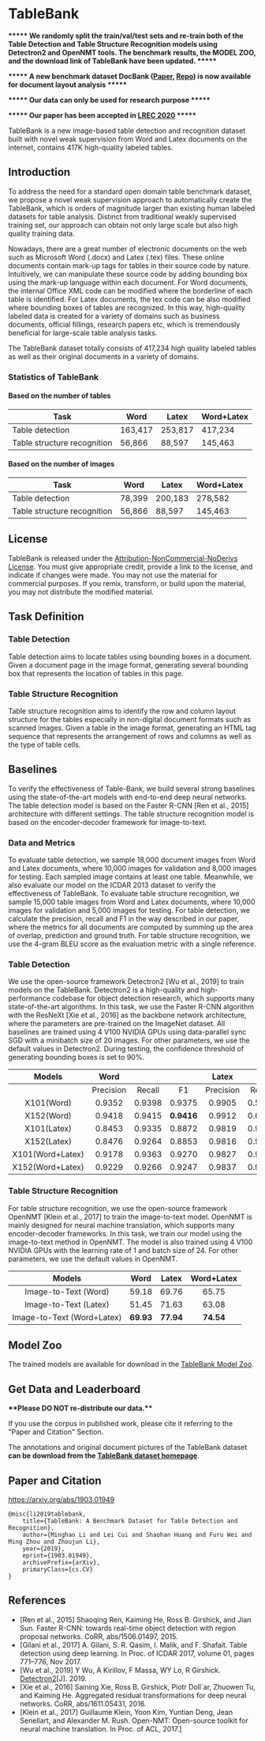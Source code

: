 # TableBank

**\*\*\*\*\* We randomly split the train/val/test sets and re-train both of the Table Detection and Table Structure Recognition models using Detectron2 and OpenNMT tools. The benchmark results, the MODEL ZOO, and the download link of TableBank have been updated. \*\*\*\*\***

**\*\*\*\*\* A new benchmark dataset DocBank ([Paper](https://arxiv.org/abs/2006.01038), [Repo](https://github.com/doc-analysis/DocBank)) is now available for document layout analysis \*\*\*\*\***

**\*\*\*\*\* Our data can only be used for research purpose \*\*\*\*\***

**\*\*\*\*\* Our paper has been accepted in [LREC 2020](https://lrec2020.lrec-conf.org/en/conference-programme/accepted-papers/) \*\*\*\*\***

TableBank is a new image-based table
detection and recognition dataset built with novel
weak supervision from Word and Latex documents
on the internet, contains 417K high-quality
labeled tables.

## Introduction
To address the need for a standard open domain table
benchmark dataset, we propose a novel weak supervision approach
to automatically create the TableBank, which is orders
of magnitude larger than existing human labeled datasets for
table analysis. Distinct from traditional weakly supervised
training set, our approach can obtain not only large scale but
also high quality training data.

Nowadays, there are a great
number of electronic documents on the web such as Microsoft
Word (.docx) and Latex (.tex) files. These online documents
contain mark-up tags for tables in their source code by nature.
Intuitively, we can manipulate these source code by adding
bounding box using the mark-up language within each document.
For Word documents, the internal Office XML code
can be modified where the borderline of each table is identified.
For Latex documents, the tex code can be also modified
where bounding boxes of tables are recognized. In this
way, high-quality labeled data is created for a variety of domains
such as business documents, official fillings, research
papers etc, which is tremendously beneficial for large-scale
table analysis tasks.

The TableBank dataset totally consists of 417,234 high
quality labeled tables as well as their original documents in
a variety of domains.

### Statistics of TableBank
#### Based on the number of tables
| Task                        | Word    | Latex   | Word+Latex |
|-----------------------------|---------|---------|------------|
| Table detection             | 163,417 | 253,817 | 417,234    |
| Table structure recognition | 56,866  | 88,597  | 145,463    | 

#### Based on the number of images
| Task                        | Word    | Latex   | Word+Latex |
|-----------------------------|---------|---------|------------|
| Table detection             | 78,399  | 200,183 | 278,582    |
| Table structure recognition | 56,866  | 88,597  | 145,463    |


## License
TableBank is released under the [Attribution-NonCommercial-NoDerivs License](https://creativecommons.org/licenses/by-nc-nd/4.0/). You must give appropriate credit, provide a link to the license, and indicate if changes were made. You may not use the material for commercial purposes. If you remix, transform, or build upon the material, you may not distribute the modified material.



## Task Definition

### Table Detection
Table detection aims to locate tables using bounding boxes
in a document. 
Given a document page in the image format,
generating several bounding box that represents the
location of tables in this page.

### Table Structure Recognition
Table structure recognition aims to identify the row and column
layout structure for the tables especially in non-digital
document formats such as scanned images.
Given a table in the image format,
generating an HTML tag sequence that represents the
arrangement of rows and columns as well as the type of table
cells.

## Baselines
To verify the effectiveness of Table-Bank,
we build several strong baselines using the state-of-the-art
models with end-to-end deep neural networks. The
table detection model is based on the Faster R-CNN [Ren
et al., 2015] architecture with different settings. The table
structure recognition model is based on the encoder-decoder
framework for image-to-text.
### Data and Metrics
To evaluate
table detection, we sample 18,000 document images from
Word and Latex documents, where 10,000 images
for validation and 8,000 images for testing. Each sampled image
contains at least one table. Meanwhile, we also evaluate
our model on the ICDAR 2013 dataset to verify the effectiveness
of TableBank. To evaluate table structure recognition,
we sample 15,000 table images from
Word and Latex documents, where 10,000 images
for validation and 5,000 images for testing. 
For table detection, we calculate the precision, recall
and F1 in the way described in our paper, where
the metrics for all documents are computed by summing up
the area of overlap, prediction and ground truth. For table
structure recognition, we use the 4-gram BLEU score as the
evaluation metric with a single reference.

### Table Detection
We use the open-source framework Detectron2
[Wu et al., 2019] to train models on the TableBank.
Detectron2 is a high-quality and high-performance codebase
for object detection research, which supports many state-of-the-art
algorithms. In this task, we use the Faster R-CNN algorithm
with the ResNeXt [Xie et al., 2016] as the backbone
network architecture, where the parameters are pre-trained on
the ImageNet dataset. All baselines are trained using 4 V100
NVIDIA GPUs using data-parallel sync SGD with a minibatch
size of 20 images. For other parameters, we use the
default values in Detectron2. During testing, the confidence
threshold of generating bounding boxes is set to 90%.

|      Models      |    Word   |        |        |   Latex   |        |        | Word+Latex |        |        |
|:----------------:|:---------:|:------:|:------:|:---------:|:------:|:------:|:----------:|:------:|:------:|
|                  | Precision | Recall |   F1   | Precision | Recall |   F1   |  Precision | Recall |   F1   |
|    X101(Word)    |   0.9352  | 0.9398 | 0.9375 |   0.9905  | 0.5851 | 0.7356 |   0.9579   | 0.7474 | 0.8397 |
|    X152(Word)    |   0.9418  | 0.9415 | **0.9416** |   0.9912  | 0.6882 | 0.8124 |   0.9641   | 0.8041 | 0.8769 |
|    X101(Latex)   |   0.8453  | 0.9335 | 0.8872 |   0.9819  | 0.9799 | 0.9809 |   0.9159   | 0.9587 | 0.9368 |
|    X152(Latex)   |   0.8476  | 0.9264 | 0.8853 |   0.9816  | 0.9814 | **0.9815** |   0.9173   | 0.9562 | 0.9364 |
| X101(Word+Latex) |   0.9178  | 0.9363 | 0.9270 |   0.9827  | 0.9784 | 0.9806 |   0.9526   | 0.9592 | **0.9559** |
| X152(Word+Latex) |   0.9229  | 0.9266 | 0.9247 |   0.9837  | 0.9752 | 0.9795 |   0.9557   | 0.9530 | 0.9543 |

### Table Structure Recognition
For table structure recognition, we use the open-source
framework OpenNMT [Klein et al., 2017] to train the image-to-text model.
OpenNMT is mainly designed for neural
machine translation, which supports many encoder-decoder
frameworks. In this task, we train our model using the image-to-text
method in OpenNMT. The model is also trained using
4 V100 NVIDIA GPUs with the learning rate of 1
and batch size of 24. For other parameters,
we use the default values in OpenNMT.

|           Models           |  Word | Latex | Word+Latex |
|:--------------------------:|:-----:|:-----:|:----------:|
|    Image-to-Text (Word)    | 59.18 | 69.76 |    65.75   |
|    Image-to-Text (Latex)   | 51.45 | 71.63 |    63.08   |
| Image-to-Text (Word+Latex) | **69.93** | **77.94** |    **74.54**   |

## Model Zoo

The trained models are available for download in the [TableBank Model Zoo](MODEL_ZOO.md).

<!-- ## Quick Start
Here is a pipeline to test pretrained model and visualize the performance of Table Detection task. [Table Detection](TestPretrainedModel.md). -->

## Get Data and Leaderboard
<!-- **Because some data has copyright issues and should not be released, we filtered all the data and excluded them. We also retrain all the baseline model on the changed dataset and list them on the leaderboard website.** -->

**\*\*Please DO NOT re-distribute our data.\*\***

If you use the corpus in published work, please cite it referring to the "Paper and Citation" Section.

The annotations and original document pictures of the TableBank dataset **can be download from the [TableBank dataset homepage](https://doc-analysis.github.io/tablebank-page/index.html)**.

<!-- The leaderboard website is [https://doc-analysis.github.io/](https://doc-analysis.github.io/). If you would like to add a paper that reports a number at or above the current state of the art, email [Minghao Li](mailto:liminghao1630@buaa.edu.cn). -->

<!-- ### Statistics of TableBank (Removing copyright protection data)
| Task                        | Word    | Latex   | Word+Latex |
|-----------------------------|---------|---------|------------|
| Table detection             | 101,889 | 253,817 | 355,706    |
| Table structure recognition | 56,866  | 88,597  | 145,463    | -->

## Paper and Citation
https://arxiv.org/abs/1903.01949
```
@misc{li2019tablebank,
    title={TableBank: A Benchmark Dataset for Table Detection and Recognition},
    author={Minghao Li and Lei Cui and Shaohan Huang and Furu Wei and Ming Zhou and Zhoujun Li},
    year={2019},
    eprint={1903.01949},
    archivePrefix={arXiv},
    primaryClass={cs.CV}
}
```

## References

- [Ren et al., 2015] Shaoqing Ren, Kaiming He, Ross B. Girshick,
    and Jian Sun. Faster R-CNN: towards real-time
    object detection with region proposal networks. CoRR,
    abs/1506.01497, 2015.
- [Gilani et al., 2017] A. Gilani, S. R. Qasim, I. Malik, and
    F. Shafait. Table detection using deep learning. In Proc. of
    ICDAR 2017, volume 01, pages 771–776, Nov 2017.
- [Wu et al., 2019] Y Wu, A Kirillov, F Massa, WY Lo, R Girshick. [Detectron2](https://github.com/facebookresearch/detectron2)[J]. 2019.
- [Xie et al., 2016] Saining Xie, Ross B. Girshick, Piotr
    Doll´ar, Zhuowen Tu, and Kaiming He. Aggregated residual
    transformations for deep neural networks. CoRR,
    abs/1611.05431, 2016.
- [Klein et al., 2017] Guillaume Klein, Yoon Kim, Yuntian
    Deng, Jean Senellart, and Alexander M. Rush. Open-NMT:
    Open-source toolkit for neural machine translation.
    In Proc. of ACL, 2017.]
